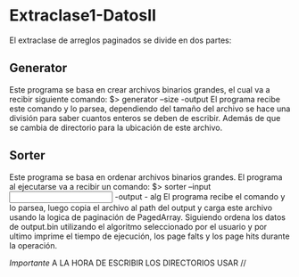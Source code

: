# Extraclase1-DatosII
El extraclase de arreglos paginados se divide en dos partes:

## Generator

Este programa se basa en crear archivos binarios grandes, el cual va a recibir siguiente comando: $> generator –size <SIZE> -output <OUTPUT FILE PATH>
El programa recibe este comando y lo parsea, dependiendo del tamaño del archivo se hace una división para saber cuantos enteros se deben de escribir.
Además de que se cambia de directorio para la ubicación de este archivo. 

## Sorter

Este programa se basa en ordenar archivos binarios grandes. El programa al ejecutarse va a recibir un comando: $> sorter –input <INPUT FILE PATH> -output <OUTPUT FILE PATH> -
alg <ALGORITMO>
El programa recibe el comando y lo parsea, luego copia el archivo al path del output y carga este archivo usando la logica de paginación de PagedArray.
Siguiendo ordena los datos de output.bin utilizando el algoritmo seleccionado por el usuario y por ultimo imprime el tiempo de ejecución, los page falts y los page hits durante la operación.

*Importante* A LA HORA DE ESCRIBIR LOS DIRECTORIOS USAR //
